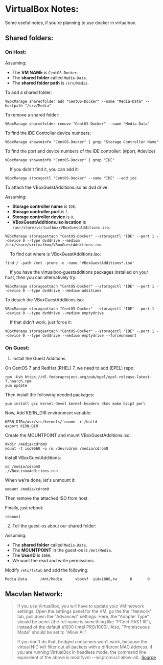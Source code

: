 # VirtualBox Notes:

Some useful notes, if you're planning to use docker in virtualbox.


## Shared folders:

### On Host:

Assuming:
* The **VM NAME** is `CentOS-Docker`.
* The **shared folder** called `Media-Data`.
* The **shared folder path** is `/srv/Media`.

To add a shared folder:

```
VBoxManage sharedfolder add "CentOS-Docker" --name "Media-Data" --hostpath "/srv/Media"
```

To remove a shared folder:

```
VBoxManage sharedfolder remove "CentOS-Docker" --name "Media-Data"
```

To find the IDE Controller device numbers:

```
VBoxManage showvminfo "CentOS-Docker" | grep "Storage Controller Name"
```

To find the port and device numbers of the IDE controller: (#port, #device)

```
VBoxManage showvminfo "CentOS-Docker" | grep "IDE"
```

&nbsp;&nbsp;&nbsp;&nbsp;If you didn't find it, you can add it:

```
VBoxManage storagectl "CentOS-Docker" --name "IDE" --add ide
```

To attach the VBoxGuestAdditions.iso as dvd drive:

Assuming:
* **Storage controller name** is `IDE`.
* **Storage controller port** is `1`.
* **Storage controller device** is `0`.
* **VBoxGuestAdditions.iso location** is `/usr/share/virtualbox/VBoxGuestAdditions.iso`.

```
VBoxManage storageattach "CentOS-Docker" --storagectl "IDE" --port 1 --device 0 --type dvddrive --medium /usr/share/virtualbox/VBoxGuestAdditions.iso
```

&nbsp;&nbsp;&nbsp;&nbsp;To find out where is VBoxGuestAdditions.iso:

```
find / -path /mnt -prune -o -name 'VBoxGuestAdditions*.iso'
```

&nbsp;&nbsp;&nbsp;&nbsp;If you have the virtualbox-guestadditions packages installed on your host, then you can alternatively try:

```
VBoxManage storageattach "CentOS-Docker" --storagectl "IDE" --port 1 --device 0 --type dvddrive --medium additions
```

To detach the VBoxGuestAdditions.iso:

```
VBoxManage storageattach "CentOS-Docker" --storagectl "IDE" --port 1 --device 0 --type dvddrive --medium emptydrive
```

&nbsp;&nbsp;&nbsp;&nbsp;If that didn't work, just force it:

```
VBoxManage storageattach "CentOS-Docker" --storagectl "IDE" --port 1 --device 0 --type dvddrive --medium emptydrive --forceunmount
```

### On Guest:

1. Install the Guest Additions.

On CentOS 7 and RedHat (RHEL) 7, we need to add (EPEL) repo:

```
rpm -Uvh https://dl.fedoraproject.org/pub/epel/epel-release-latest-7.noarch.rpm
yum update
```

Then install the following needed packages:

```
yum install gcc kernel-devel kernel-headers dkms make bzip2 perl
```

Now, Add KERN_DIR environment variable:

```
KERN_DIR=/usr/src/kernels/`uname -r`/build
export KERN_DIR
```

Create the MOUNTPOINT and mount VBoxGuestAdditions.iso:

```
mkdir /media/cdrom0
mount -t iso9660 -o ro /dev/cdrom /media/cdrom0
```

Install VBoxGuestAdditions:

```
cd /media/cdrom0
./VBoxLinuxAdditions.run
```

When we're done, let's unmount it:

```
umount /media/cdrom0
```

Then remove the attached ISO from host.

Finally, just reboot:

```
rebooot
```

2. Tell the guest-os about our shared folder:

Assuming:
* The **shared folder** called `Media-Data`.
* The **MOUNTPOINT** in the guest-os is `/mnt/Media`.
* The **UserID** is `1000`.
* We want the read and write permissions.

Modify `/etc/fstab` and add the following:

```
Media-Data      /mnt/Media      vboxsf  uid=1000,rw      0       0
```

## Macvlan Network:

> If you use VirtualBox, you will have to update your VM network settings. Open the settings panel for the VM, go the the "Network" tab, pull down the "Advanced" settings. Here, the "Adapter Type" should be pcnet (the full name is something like "PCnet-FAST III"), instead of the default e1000 (Intel PRO/1000). Also, "Promiscuous Mode" should be set to "Allow All".
> 
> If you don't do that, bridged containers won't work, because the virtual NIC will filter out all packets with a different MAC address. If you are running VirtualBox in headless mode, the command line equivalent of the above is modifyvm --nicpromisc1 allow-all.. 
> [Source](https://github.com/jpetazzo/pipework#virtualbox)
